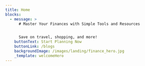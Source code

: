 ```yaml
---
title: Home
blocks:
  - message: >
      # Master Your Finances with Simple Tools and Resources


      Save on travel, shopping, and more!
    buttonText: Start Planning Now
    buttonLink: /blogs
    backgroundImage: /images/landing/finance_hero.jpg
    _template: welcomeHero
---
```


